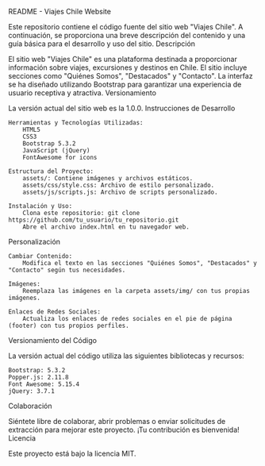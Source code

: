 README - Viajes Chile Website

Este repositorio contiene el código fuente del sitio web "Viajes Chile". A continuación, se proporciona una breve descripción del contenido y una guía básica para el desarrollo y uso del sitio.
Descripción

El sitio web "Viajes Chile" es una plataforma destinada a proporcionar información sobre viajes, excursiones y destinos en Chile. El sitio incluye secciones como "Quiénes Somos", "Destacados" y "Contacto". La interfaz se ha diseñado utilizando Bootstrap para garantizar una experiencia de usuario receptiva y atractiva.
Versionamiento

La versión actual del sitio web es la 1.0.0.
Instrucciones de Desarrollo

    Herramientas y Tecnologías Utilizadas:
        HTML5
        CSS3
        Bootstrap 5.3.2
        JavaScript (jQuery)
        FontAwesome for icons

    Estructura del Proyecto:
        assets/: Contiene imágenes y archivos estáticos.
        assets/css/style.css: Archivo de estilo personalizado.
        assets/js/scripts.js: Archivo de scripts personalizado.

    Instalación y Uso:
        Clona este repositorio: git clone https://github.com/tu_usuario/tu_repositorio.git
        Abre el archivo index.html en tu navegador web.

Personalización

    Cambiar Contenido:
        Modifica el texto en las secciones "Quiénes Somos", "Destacados" y "Contacto" según tus necesidades.

    Imágenes:
        Reemplaza las imágenes en la carpeta assets/img/ con tus propias imágenes.

    Enlaces de Redes Sociales:
        Actualiza los enlaces de redes sociales en el pie de página (footer) con tus propios perfiles.

Versionamiento del Código

La versión actual del código utiliza las siguientes bibliotecas y recursos:

    Bootstrap: 5.3.2
    Popper.js: 2.11.8
    Font Awesome: 5.15.4
    jQuery: 3.7.1

Colaboración

Siéntete libre de colaborar, abrir problemas o enviar solicitudes de extracción para mejorar este proyecto. ¡Tu contribución es bienvenida!
Licencia

Este proyecto está bajo la licencia MIT.